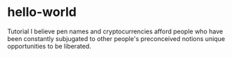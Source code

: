 # hello-world
Tutorial
I believe pen names and cryptocurrencies afford people who have been constantly subjugated to other people's preconceived notions unique opportunities to be liberated.
